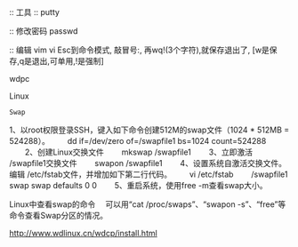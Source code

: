 
:: 工具
:: putty

:: 修改密码
passwd 


:: 编辑
vim
vi
Esc到命令模式, 敲冒号:, 再wq!(3个字符),就保存退出了, [w是保存,q是退出,可单用,!是强制]

wdpc



Linux

    Swap
 1、以root权限登录SSH，键入如下命令创建512M的swap文件（1024 * 512MB = 524288）。
　　dd if=/dev/zero of=/swapfile1 bs=1024 count=524288
　　2、创建Linux交换文件
　　mkswap /swapfile1
　　3、立即激活 /swapfile1交换文件
　　swapon /swapfile1
　　4、设置系统自激活交换文件。编辑 /etc/fstab文件，并增加如下第二行代码。
　　vi /etc/fstab
　　/swapfile1 swap swap defaults 0 0
　　5、重启系统，使用free -m查看swap大小。


Linux中查看swap的命令
　可以用“cat /proc/swaps”、“swapon -s”、“free”等命令查看Swap分区的情况。

http://www.wdlinux.cn/wdcp/install.html
